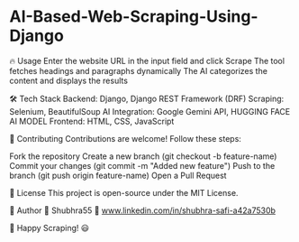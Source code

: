 # AI-Based-Web-Scraping-Using-Django


🔥 Usage
Enter the website URL in the input field and click Scrape
The tool fetches headings and paragraphs dynamically
The AI categorizes the content and displays the results


🛠 Tech Stack
Backend: Django, Django REST Framework (DRF)
Scraping: Selenium, BeautifulSoup
AI Integration: Google Gemini API, HUGGING FACE AI MODEL
Frontend: HTML, CSS, JavaScript

🤝 Contributing
Contributions are welcome! Follow these steps:

Fork the repository
Create a new branch (git checkout -b feature-name)
Commit your changes (git commit -m "Added new feature")
Push to the branch (git push origin feature-name)
Open a Pull Request

📜 License
This project is open-source under the MIT License.

🎯 Author
👤 Shubhra55
📧 www.linkedin.com/in/shubhra-safi-a42a7530b


🚀 Happy Scraping! 😃
